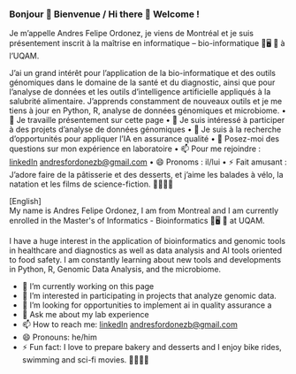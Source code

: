 ### Bonjour 🍰 Bienvenue / Hi there 🍰 Welcome  !

Je m’appelle Andres Felipe Ordonez, je viens de Montréal et je suis présentement inscrit à la maîtrise en informatique – bio-informatique 🧬🖥 🦠 à l’UQAM.

J’ai un grand intérêt pour l’application de la bio-informatique et des outils génomiques dans le domaine de la santé et du diagnostic, ainsi que pour l’analyse de données et les outils d’intelligence artificielle appliqués à la salubrité alimentaire. J’apprends constamment de nouveaux outils et je me tiens à jour en Python, R, analyse de données génomiques et microbiome.
	•	🔭 Je travaille présentement sur cette page
	•	👯 Je suis intéressé à participer à des projets d’analyse de données génomiques
	•	🤔 Je suis à la recherche d’opportunités pour appliquer l’IA en assurance qualité
	•	💬 Posez-moi des questions sur mon expérience en laboratoire
	•	📫 Pour me rejoindre : [linkedIn](https://ca.linkedin.com/in/afob/ "LinkedIn") <andresfordonezb@gmail.com>
	•	😄 Pronoms : il/lui
	•	⚡ Fait amusant : J’adore faire de la pâtisserie et des desserts, et j’aime les balades à vélo, la natation et les films de science-fiction. 🚴‍♂️🍰🩻

[English]\
My name is Andres Felipe Ordonez, I am from Montreal and I am currently enrolled in the Master's of Informatics - Bioinformatics 🧬🖥 🦠 at UQAM.

I have a huge interest in the application of bioinformatics and genomic tools in healthcare and diagnostics as well as data analysis and AI tools oriented to food safety. I am constantly learning about new tools and developments in Python, R, Genomic Data Analysis, and the microbiome.


- 🔭 I’m currently working on this page 
- 👯 I’m interested in participating in projects that analyze genomic data.
- 🤔 I’m looking for opportunities to implement ai in quality assurance a
- 💬 Ask me about my lab experience
- 📫 How to reach me: [linkedIn](https://ca.linkedin.com/in/afob/ "LinkedIn") <andresfordonezb@gmail.com>
- 😄 Pronouns: he/him
- ⚡ Fun fact: I love to prepare bakery and desserts and I enjoy bike rides, swimming and sci-fi movies. 🚴‍♂️🍰🩻

<!--
**feland4/feland4** is a ✨ _special_ ✨ repository because its `README.md` (this file) appears on your GitHub profile.

Here are some ideas to get you started:

- 🔭 I’m currently working on ...
- 🌱 I’m currently learning react 
- 👯 I’m looking to collaborate on ...
- 🤔 I’m looking for help with ...
- 💬 Ask me about ...
- 📫 How to reach me: ...
- 😄 Pronouns: ...
- ⚡ Fun fact: ...
-->
